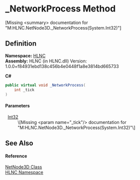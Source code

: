 # _NetworkProcess Method


\[Missing &lt;summary&gt; documentation for "M:HLNC.NetNode3D._NetworkProcess(System.Int32)"\]



## Definition
**Namespace:** <a href="N_HLNC">HLNC</a>  
**Assembly:** HLNC (in HLNC.dll) Version: 1.0.0+f84931ebd138c456b4e0448f1a8e3814bd665733

**C#**
``` C#
public virtual void _NetworkProcess(
	int _tick
)
```



#### Parameters
<dl><dt>  <a href="https://learn.microsoft.com/dotnet/api/system.int32" target="_blank" rel="noopener noreferrer">Int32</a></dt><dd>\[Missing &lt;param name="_tick"/&gt; documentation for "M:HLNC.NetNode3D._NetworkProcess(System.Int32)"\]</dd></dl>

## See Also


#### Reference
<a href="T_HLNC_NetNode3D">NetNode3D Class</a>  
<a href="N_HLNC">HLNC Namespace</a>  
